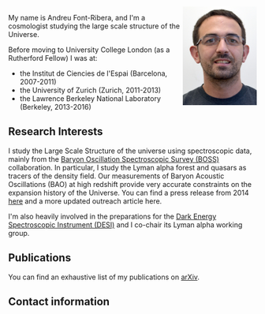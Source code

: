 <img src="FontRiberaUCL.jpg" width="150" height="200" style="float:right">

My name is Andreu Font-Ribera, and I'm a cosmologist studying the large scale structure of the Universe. 

Before moving to University College London (as a Rutherford Fellow) I was at:
  * the Institut de Ciencies de l'Espai (Barcelona, 2007-2011)
  * the University of Zurich (Zurich, 2011-2013)
  * the Lawrence Berkeley National Laboratory (Berkeley, 2013-2016)

## Research Interests

I study the Large Scale Structure of the universe using spectroscopic data, mainly from the 
<a href="http://www.sdss3.org/surveys/boss.php/">Baryon Oscillation Spectroscopic Survey (BOSS)</a> collaboration. 
In particular, I study the Lyman alpha forest and quasars as tracers of the density field.
Our measurements of Baryon Acoustic Oscillations (BAO) at high redshift provide 
very accurate constraints on the expansion history of the Universe. 
You can find a press release from 2014 
<a href="http://newscenter.lbl.gov/news-releases/2014/04/07/boss-quasars-measure-expansion">here</a> 
and a more updated outreach article here.

I'm also heavily involved in the preparations for the 
<a href="http://desi.lbl.gov">Dark Energy Spectroscopic Instrument (DESI)</a> and I co-chair its Lyman alpha working group.
        
## Publications 
You can find an exhaustive list of my publications on 
<a href="https://arxiv.org/find/all/1/OR+au:font_ribera+all:+EXACT+font_ribera/0/1/0/all/0/1">arXiv</a>.

## Contact information

<script language="JavaScript">
var username = "[a.font]";
var hostname = "[ucl.ac.uk]";
var linktext = username + "@" + hostname ;
document.write("<a href='" + "mail" + "to:" + username + "@" + hostname + "'>" + linktext + "</a>");
</script>

